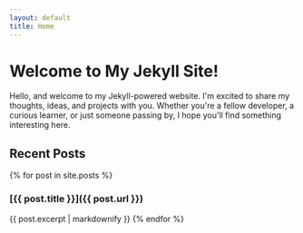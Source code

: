 ```yaml
---
layout: default
title: Home
---
```


# Welcome to My Jekyll Site!

Hello, and welcome to my Jekyll-powered website. I'm excited to share my thoughts, ideas, and projects with you. Whether you're a fellow developer, a curious learner, or just someone passing by, I hope you'll find something interesting here.

## Recent Posts

{% for post in site.posts %}
### [{{ post.title }}]({{ post.url }})
{{ post.excerpt | markdownify }}
{% endfor %}

